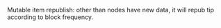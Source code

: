 Mutable item republish: other than nodes have new data, it will repub tip according to block frequency.
